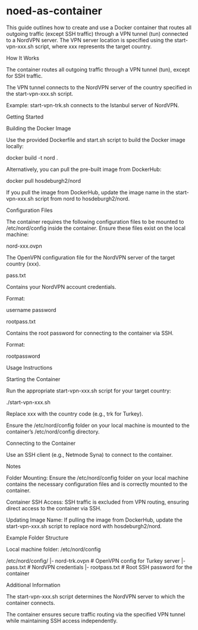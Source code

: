 # noed-as-container

This guide outlines how to create and use a Docker container that routes all outgoing traffic (except SSH traffic) through a VPN tunnel (tun) connected to a NordVPN server. The VPN server location is specified using the start-vpn-xxx.sh script, where xxx represents the target country.

How It Works

The container routes all outgoing traffic through a VPN tunnel (tun), except for SSH traffic.

The VPN tunnel connects to the NordVPN server of the country specified in the start-vpn-xxx.sh script.

Example: start-vpn-trk.sh connects to the Istanbul server of NordVPN.

Getting Started

Building the Docker Image

Use the provided Dockerfile and start.sh script to build the Docker image locally:

docker build -t nord .

Alternatively, you can pull the pre-built image from DockerHub:

docker pull hosdeburgh2/nord

If you pull the image from DockerHub, update the image name in the start-vpn-xxx.sh script from nord to hosdeburgh2/nord.

Configuration Files

The container requires the following configuration files to be mounted to /etc/nord/config inside the container. Ensure these files exist on the local machine:

nord-xxx.ovpn

The OpenVPN configuration file for the NordVPN server of the target country (xxx).

pass.txt

Contains your NordVPN account credentials.

Format:

username
password

rootpass.txt

Contains the root password for connecting to the container via SSH.

Format:

rootpassword

Usage Instructions

Starting the Container

Run the appropriate start-vpn-xxx.sh script for your target country:

./start-vpn-xxx.sh

Replace xxx with the country code (e.g., trk for Turkey).

Ensure the /etc/nord/config folder on your local machine is mounted to the container’s /etc/nord/config directory.

Connecting to the Container

Use an SSH client (e.g., Netmode Syna) to connect to the container.

Notes

Folder Mounting:
Ensure the /etc/nord/config folder on your local machine contains the necessary configuration files and is correctly mounted to the container.

Container SSH Access:
SSH traffic is excluded from VPN routing, ensuring direct access to the container via SSH.

Updating Image Name:
If pulling the image from DockerHub, update the start-vpn-xxx.sh script to replace nord with hosdeburgh2/nord.

Example Folder Structure

Local machine folder: /etc/nord/config

/etc/nord/config/
  |- nord-trk.ovpn      # OpenVPN config for Turkey server
  |- pass.txt           # NordVPN credentials
  |- rootpass.txt       # Root SSH password for the container

Additional Information

The start-vpn-xxx.sh script determines the NordVPN server to which the container connects.

The container ensures secure traffic routing via the specified VPN tunnel while maintaining SSH access independently.
